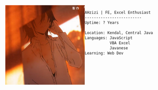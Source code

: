 <img align="left" src="images/profile.jpg" alt="me" height="250" width="250" /> 

```
AHzizi | FE, Excel Enthusiast 
-------------------------
Uptime: ? Years

Location: Kendal, Central Java
Languages: JavaScript
           VBA Excel
           Javanese
Learning: Web Dev

```